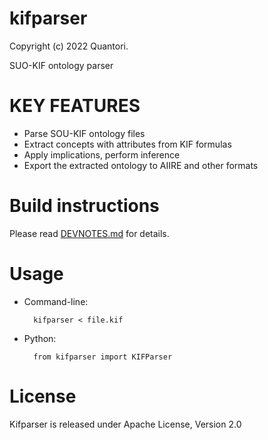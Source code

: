 # kifparser
Copyright (c) 2022 Quantori.

SUO-KIF ontology parser

# KEY FEATURES
- Parse SOU-KIF ontology files
- Extract concepts with attributes from KIF formulas
- Apply implications, perform inference
- Export the extracted ontology to AIIRE and other formats

# Build instructions

Please read [DEVNOTES.md](DEVNOTES.md) for details.

# Usage

- Command-line:

        kifparser < file.kif

- Python:

        from kifparser import KIFParser

# License

Kifparser is released under Apache License, Version 2.0
